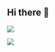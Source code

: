## Hi there 👋

![](https://github-readme-stats.vercel.app/api?username=zhouzt21&theme=transparent)

![](https://github-readme-stats.vercel.app/api/top-langs/?username=zhouzt21&layout=compact&theme=transparent&hide=javascript,html,json,jypternotebook)
<!--
**zhouzt21/zhouzt21** is a ✨ _special_ ✨ repository because its `README.md` (this file) appears on your GitHub profile.

Here are some ideas to get you started:

- 🔭 I’m currently working on ...
- 🌱 I’m currently learning ...
- 👯 I’m looking to collaborate on ...
- 🤔 I’m looking for help with ...
- 💬 Ask me about ...
- 📫 How to reach me: ...
- 😄 Pronouns: ...
- ⚡ Fun fact: ...
-->
